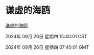 # 谦虚的海鸥
[谦虚的海鸥](http://219.139.198.207:56308/qxdho/course/base/hotlink/index.php)

2024年 09月 26日 星期四 15:40:01 CST

2024年 09月 26日 星期四 07:40:01 GMT
